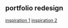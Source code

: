 ## portfolio redesign 
[inspiration 1]('https://webflow.com/templates/html/moldfolio-portfolio-website-template')
[ inspiration 2 ]('https://webflow.com/templates/html/aaron-portfolio-website-template') 